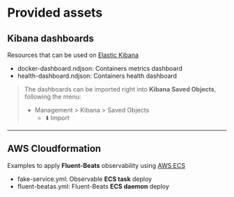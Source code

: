 # Provided assets

## Kibana dashboards

Resources that can be used on [Elastic Kibana](https://www.elastic.co/kibana/)

- docker-dashboard.ndjson: Containers metrics dashboard
- health-dashboard.ndjson: Containers health dashboard

> The dashboards can be imported right into **Kibana Saved Objects**, following the menu:
> * Management > Kibana > Saved Objects
>   - :arrow_down: Import
---

## AWS Cloudformation

Examples to apply **Fluent-Beats** observability using [AWS ECS](https://docs.aws.amazon.com/ecs/)


- fake-service.yml: Observable **ECS task** deploy
- fluent-beatas.yml: Fluent-Beats **ECS daemon** deploy